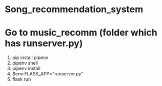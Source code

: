 # Song_recommendation_system

# Go to music_recomm (folder which has runserver.py)

1. pip install pipenv
2. pipenv shell
3. pipenv install
5. $env:FLASK_APP="runserver.py"
6. flask run

